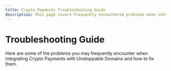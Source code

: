 ```yaml
---
title: Crypto Payments Troubleshooting Guide
description: This page covers frequently encountered problems when integrating the crypto payments feature and potential solutions.
---
```


# Troubleshooting Guide

Here are some of the problems you may frequently encounter when integrating Crypto Payments with Unstoppable Domains and how to fix them.
